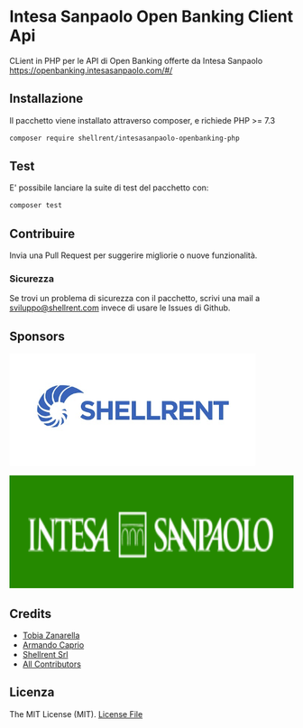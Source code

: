 # Intesa Sanpaolo Open Banking Client Api

CLient in PHP per le API di Open Banking offerte da Intesa Sanpaolo <a href="https://openbanking.intesasanpaolo.com/#/">https://openbanking.intesasanpaolo.com/#/</a>

## Installazione

Il pacchetto viene installato attraverso composer, e richiede PHP >= 7.3

```bash
composer require shellrent/intesasanpaolo-openbanking-php
```

## Test

E' possibile lanciare la suite di test del pacchetto con:

``` bash
composer test
```

## Contribuire

Invia una Pull Request per suggerire migliorie o nuove funzionalità.

### Sicurezza

Se trovi un problema di sicurezza con il pacchetto, scrivi una mail a sviluppo@shellrent.com invece di usare le Issues di Github.

## Sponsors

<!--special start-->
<p>
  <a href="https://www.shellrent.com" target="_blank">
      <img height="200" src="./docs/assets/shellrent.jpg">
  </a>
</p>
<p>
  <a href="https://openbanking.intesasanpaolo.com" target="_blank">
    <img height="200" src="./docs/assets/logo-intesasanpaolo.png">
  </a>
</p>
  
<!--special end-->

## Credits

- [Tobia Zanarella](https://github.com/shellrent)
- [Armando Caprio](https://github.com/shellrent)
- [Shellrent Srl](https://www.shellrent.com)
- [All Contributors](../../contributors)

## Licenza

The MIT License (MIT). [License File](LICENSE.md) 
